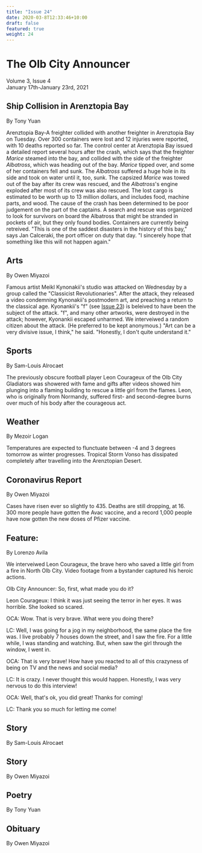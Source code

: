 ```yaml
---
title: "Issue 24"
date: 2020-03-8T12:33:46+10:00
draft: false
featured: true
weight: 24
---
```


# The Olb City Announcer
Volume 3, Issue 4    
January 17th-January 23rd, 2021

## Ship Collision in Arenztopia Bay 
By Tony Yuan

Arenztopia Bay-A freighter collided with another freighter in Arenztopia Bay on Tuesday. Over 300 containers were lost and 12 injuries were reported, with 10 deaths reported so far. The control center at Arenztopia Bay issued a detailed report several hours after the crash, which says that the freighter *Marice* steamed into the bay, and collided with the side of the freighter *Albatross*, which was heading out of the bay. *Marice* tipped over, and some of her containers fell and sunk. The *Albatross* suffered a huge hole in its side and took on water until it, too, sunk. The capsized *Marice* was towed out of the bay after its crew was rescued, and the *Albatross*'s engine exploded after most of its crew was also rescued. The lost cargo is estimated to be worth up to 13 million dollars, and includes food, machine parts, and wood. The cause of the crash has been determined to be poor judgement on the part of the captains. A search and rescue was organized to look for survivors on board the Albatross that might be stranded in pockets of air, but they only found bodies. Containers are currently being retreived. "This is one of the saddest disasters in the history of this bay," says Jan Calceraki, the port officer on duty that day. "I sincerely hope that something like this will not happen again." 

## Arts
By Owen Miyazoi

Famous artist Meikl Kynonakii's studio was attacked on Wednesday by a group called the "Classicist Revolutionaries". After the attack, they released a video condemning Kynonakii's postmodern art, and preaching a return to the classical age. Kyonankii's "f" (see [Issue 23](https://www.arenztopia.com/news/issue-23/)) is beleived to have been the subject of the attack. "f", and many other artworks, were destroyed in the attack; however, Kyonankii escaped unharmed. We interveiwed a random citizen about the attack. (He preferred to be kept anonymous.) "Art can be a very divisive issue, I think," he said. "Honestly, I don't quite understand it."

## Sports
By Sam-Louis Alrocaet

The previously obscure football player Leon Courageux of the Olb City Gladiators was showered with fame and gifts after videos showed him plunging into a flaming building to rescue a little girl from the flames. Leon, who is originally from Normandy, suffered first- and second-degree burns over much of his body after the courageous act.

## Weather
By Mezoir Logan

Temperatures are expected to flunctuate between -4 and 3 degrees tomorrow as winter progresses. Tropical Storm Vonso has dissipated completely after travelling into the Arenztopian Desert.

## Coronavirus Report
By Owen Miyazoi

Cases have risen ever so slightly to 435. Deaths are still dropping, at 16. 300 more people have gotten the Avac vaccine, and a record 1,000 people have now gotten the new doses of Pfizer vaccine.

## Feature:
By Lorenzo Avila

We interveiwed Leon Courageux, the brave hero who saved a little girl from a fire in North Olb City. Video footage from a bystander captured his heroic actions.

Olb City Announcer: So, first, what made you do it?

Leon Courageux: I think it was just seeing the terror in her eyes. It was horrible. She looked so scared.
 
OCA: Wow. That is very brave. What were you doing there?
 
LC: Well, I was going for a jog in my neighborhood, the same place the fire was. I live probably 7 houses down the street, and I saw the fire. For a little while, I was standing and watching. But, when saw the girl through the window, I went in.
 
OCA: That is very brave! How have you reacted to all of this crazyness of being on TV and the news and social media?
 
LC: It is crazy. I never thought this would happen. Honestly, I was very nervous to do this interview!
 
OCA: Well, that's ok, you did great! Thanks for coming!
 
LC: Thank you so much for letting me come!
 
## Story
By Sam-Louis Alrocaet



## Story
By Owen Miyazoi



## Poetry
By Tony Yuan



## Obituary
By Owen Miyazoi


